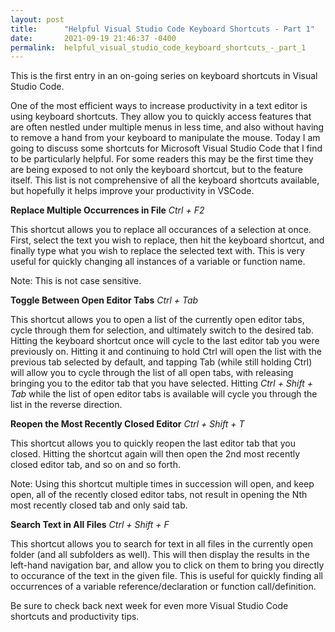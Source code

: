 ```yaml
---
layout: post
title:      "Helpful Visual Studio Code Keyboard Shortcuts - Part 1"
date:       2021-09-19 21:46:37 -0400
permalink:  helpful_visual_studio_code_keyboard_shortcuts_-_part_1
---
```



This is the first entry in an on-going series on keyboard shortcuts in Visual Studio Code.

One of the most efficient ways to increase productivity in a text editor is using keyboard shortcuts. They allow you to quickly access features that are often nestled under multiple menus in less time, and also without having to remove a hand from your keyboard to manipulate the mouse. Today I am going to discuss some shortcuts for Microsoft Visual Studio Code that I find to be particularly helpful. For some readers this may be the first time they are being exposed to not only the keyboard shortcut, but to the feature itself. This list is not comprehensive of all the keyboard shortcuts available, but hopefully it helps improve your productivity in VSCode. 

**Replace Multiple Occurrences in File**
*Ctrl + F2*

This shortcut allows you to replace all occurances of a selection at once. First, select the text you wish to replace, then hit the keyboard shortcut, and finally type what you wish to replace the selected text with. This is very useful for quickly changing all instances of a variable or function name.

Note: This is not case sensitive.

**Toggle Between Open Editor Tabs**
*Ctrl + Tab*

This shortcut allows you to open a list of the currently open editor tabs, cycle through them for selection, and ultimately switch to the desired tab. Hitting the keyboard shortcut once will cycle to the last editor tab you were previously on. Hitting it and continuing to hold Ctrl will open the list with the previous tab selected by default, and tapping Tab (while still holding Ctrl) will allow you to cycle through the list of all open tabs, with releasing bringing you to the editor tab that you have selected. Hitting *Ctrl + Shift + Tab* while the list of open editor tabs is available will cycle you through the list in the reverse direction.

**Reopen the Most Recently Closed Editor**
*Ctrl + Shift + T*

This shortcut allows you to quickly reopen the last editor tab that you closed. Hitting the shortcut again will then open the 2nd most recently closed editor tab, and so on and so forth. 

Note: Using this shortcut multiple times in succession will open, and keep open, all of the recently closed editor tabs, not result in opening the Nth most recently closed tab and only said tab.

**Search Text in All Files**
*Ctrl + Shift + F*

This shortcut allows you to search for text in all files in the currently open folder (and all subfolders as well). This will then display the results in the left-hand navigation bar, and allow you to click on them to bring you directly to occurance of the text in the given file. This is useful for quickly finding all occurrences of a variable reference/declaration or function call/definition.


Be sure to check back next week for even more Visual Studio Code shortcuts and productivity tips.
